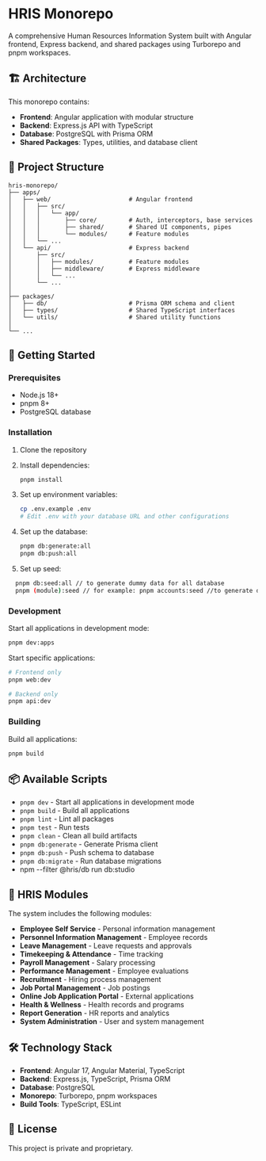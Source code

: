 # HRIS Monorepo

A comprehensive Human Resources Information System built with Angular frontend, Express backend, and shared packages using Turborepo and pnpm workspaces.

## 🏗️ Architecture

This monorepo contains:

- **Frontend**: Angular application with modular structure
- **Backend**: Express.js API with TypeScript
- **Database**: PostgreSQL with Prisma ORM
- **Shared Packages**: Types, utilities, and database client

## 📁 Project Structure

```
hris-monorepo/
├── apps/
│   ├── web/                      # Angular frontend
│   │   ├── src/
│   │   │   └── app/
│   │   │       ├── core/         # Auth, interceptors, base services
│   │   │       ├── shared/       # Shared UI components, pipes
│   │   │       └── modules/      # Feature modules
│   │   └── ...
│   └── api/                      # Express backend
│       ├── src/
│       │   ├── modules/          # Feature modules
│       │   ├── middleware/       # Express middleware
│       │   └── ...
│       └── ...
│
├── packages/
│   ├── db/                       # Prisma ORM schema and client
│   ├── types/                    # Shared TypeScript interfaces
│   └── utils/                    # Shared utility functions
│
└── ...
```

## 🚀 Getting Started

### Prerequisites

- Node.js 18+ 
- pnpm 8+
- PostgreSQL database

### Installation

1. Clone the repository
2. Install dependencies:
   ```bash
   pnpm install
   ```

3. Set up environment variables:
   ```bash
   cp .env.example .env
   # Edit .env with your database URL and other configurations
   ```

4. Set up the database:
   ```bash
   pnpm db:generate:all
   pnpm db:push:all
   ```

5. Set up seed:
 ```bash
   pnpm db:seed:all // to generate dummy data for all database
   pnpm (module):seed // for example: pnpm accounts:seed //to generate dummy data for accounts only
   ```

### Development

Start all applications in development mode:
```bash
pnpm dev:apps
```

Start specific applications:
```bash
# Frontend only
pnpm web:dev

# Backend only
pnpm api:dev
```

### Building

Build all applications:
```bash
pnpm build
```

## 📦 Available Scripts

- `pnpm dev` - Start all applications in development mode
- `pnpm build` - Build all applications
- `pnpm lint` - Lint all packages
- `pnpm test` - Run tests
- `pnpm clean` - Clean all build artifacts
- `pnpm db:generate` - Generate Prisma client
- `pnpm db:push` - Push schema to database
- `pnpm db:migrate` - Run database migrations
-  npm --filter @hris/db run db:studio

## 🏢 HRIS Modules

The system includes the following modules:

- **Employee Self Service** - Personal information management
- **Personnel Information Management** - Employee records
- **Leave Management** - Leave requests and approvals
- **Timekeeping & Attendance** - Time tracking
- **Payroll Management** - Salary processing
- **Performance Management** - Employee evaluations
- **Recruitment** - Hiring process management
- **Job Portal Management** - Job postings
- **Online Job Application Portal** - External applications
- **Health & Wellness** - Health records and programs
- **Report Generation** - HR reports and analytics
- **System Administration** - User and system management

## 🛠️ Technology Stack

- **Frontend**: Angular 17, Angular Material, TypeScript
- **Backend**: Express.js, TypeScript, Prisma ORM
- **Database**: PostgreSQL
- **Monorepo**: Turborepo, pnpm workspaces
- **Build Tools**: TypeScript, ESLint

## 📝 License

This project is private and proprietary.
